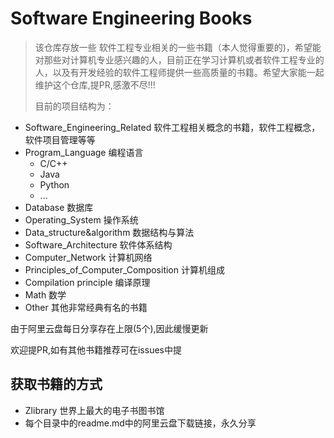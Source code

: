 # Software Engineering Books

> 该仓库存放一些 软件工程专业相关的一些书籍（本人觉得重要的)，希望能对那些对计算机专业感兴趣的人，目前正在学习计算机或者软件工程专业的人，以及有开发经验的软件工程师提供一些高质量的书籍。希望大家能一起维护这个仓库,提PR,感激不尽!!!
>
> 目前的项目结构为：

- Software_Engineering_Related  软件工程相关概念的书籍，软件工程概念，软件项目管理等等
- Program_Language 编程语言
  - C/C++
  - Java
  - Python
  - ...
- Database 数据库
- Operating_System 操作系统
- Data_structure&algorithm 数据结构与算法
- Software_Architecture 软件体系结构
- Computer_Network 计算机网络
- Principles_of_Computer_Composition 计算机组成
- Compilation principle 编译原理
- Math 数学
- Other  其他非常经典有名的书籍

由于阿里云盘每日分享存在上限(5个),因此缓慢更新

欢迎提PR,如有其他书籍推荐可在issues中提

## 获取书籍的方式

- Zlibrary  世界上最大的电子书图书馆
- 每个目录中的readme.md中的阿里云盘下载链接，永久分享

####  